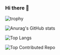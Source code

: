### Hi there 👋

<!--
**dragonflylee/dragonflylee** is a ✨ _special_ ✨ repository because its `README.md` (this file) appears on your GitHub profile.

Here are some ideas to get you started:

- 🔭 I’m currently working on ...
- 🌱 I’m currently learning ...
- 👯 I’m looking to collaborate on ...
- 🤔 I’m looking for help with ...
- 💬 Ask me about ...
- 📫 How to reach me: ...
- 😄 Pronouns: ...
- ⚡ Fun fact: ...
-->

![trophy](https://github-profile-trophy.vercel.app/?username=dragonflylee&row=1&column=10)

![Anurag's GitHub stats](https://github-readme-stats.vercel.app/api?username=dragonflylee&show_icons=true)

![Top Langs](https://github-readme-stats.vercel.app/api/top-langs/?username=dragonflylee&hide=html,css&&langs_count=8&layout=compact)

![Top Contributed Repo](https://github-contributor-stats.vercel.app/api?username=dragonflylee&limit=8&combine_all_yearly_contributions=true)
